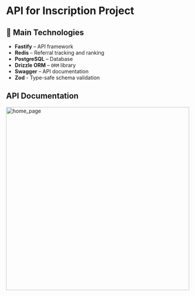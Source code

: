 # API for Inscription Project

## 🔧 Main Technologies

- **Fastify** – API framework  
- **Redis** – Referral tracking and ranking  
- **PostgreSQL** – Database
- **Drizzle ORM** – ``ORM`` library 
- **Swagger** – API documentation
- **Zod** - Type-safe schema validation

## API Documentation
<img src="https://github.com/user-attachments/assets/64d31823-a798-4c4b-a24b-9180772ae547" alt="home_page" style="width:500px;">

